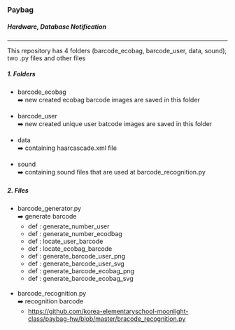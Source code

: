 ### Paybag

##### Hardware, Database Notification

***

This repository has 4 folders (barcode_ecobag, barcode_user, data, sound), two .py files and other files

##### 1. Folders

+ barcode_ecobag<br/>
  :arrow_right: new created ecobag barcode images are saved in this folder

+ barcode_user<br/>
  :arrow_right: new created unique user batcode images are saved in this folder

+ data<br/>
  :arrow_right: containing haarcascade.xml file

+ sound<br/>
  :arrow_right: containing sound files that are used at barcode_recognition.py



##### 2. Files

+ barcode_generator.py<br/>
  :arrow_right: generate barcode<br/> 
  + def : generate_number_user
  + def : generate_number_ecodbag
  + def : locate_user_barcode
  + def : locate_ecobag_barcode
  + def : generate_barcode_user_png
  + def : generate_barcode_user_svg
  + def : generate_barcode_ecobag_png
  + def : generate_barcode_ecobag_svg 
<br/><br/>
+ barcode_recognition.py<br/>
  :arrow_right: recognition barcode<br/>
  + https://github.com/korea-elementaryschool-moonlight-class/paybag-hw/blob/master/bracode_recognition.py
